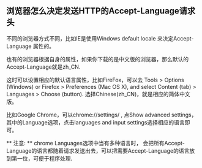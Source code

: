 ##  浏览器怎么决定发送HTTP的Accept-Language请求头

不同的浏览器方式不同，比如IE是使用Windows default locale 来决定Accept-Language 属性的。

也有的浏览器根据自身的属性，如果你下载的是中文版的浏览器，那么默认的Accept-Language就是zh_CN.

这时可以设置相应的默认语言属性，比如FireFox，可以去 Tools > Options (Windows) or Firefox > Preferences (Mac OS X), and select Content (tab) > Languages > Choose (button). 选择Chinese(zh_CN)，就是相应的简体中文版。

比如Google Chrome，可以chrome://settings/ , 点Show advanced settings， 其中的Language选项，点击languages and input settings选择相应的语言即可。

** 注意: ** chrome Languages选项中当有多种语言时， 会把所有Accept-Language的语言都随着请求发送出去，可以把需要Accept-Language的语言放到第一位，可便于程序处理.
